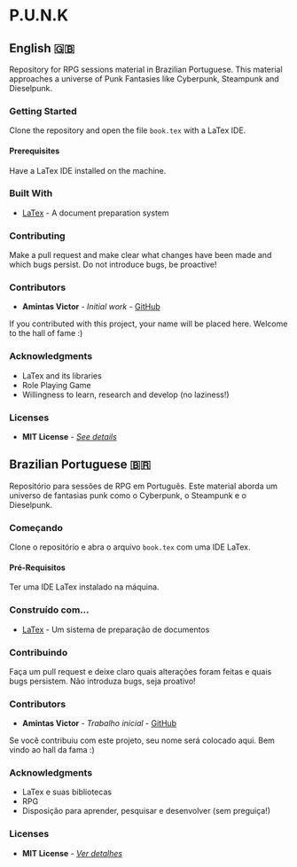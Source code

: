 # P.U.N.K

## English :uk:
Repository for RPG sessions material in Brazilian Portuguese. This material approaches a universe of Punk Fantasies like Cyberpunk, Steampunk and Dieselpunk.

### Getting Started
Clone the repository and open the file ```book.tex``` with a LaTex IDE.

#### Prerequisites
Have a LaTex IDE installed on the machine. 

### Built With
* [LaTex](https://www.latex-project.org/) - A document preparation system

### Contributing
Make a pull request and make clear what changes have been made and which bugs persist. Do not introduce bugs, be proactive!

### Contributors
* **Amintas Victor** - *Initial work* - [GitHub](https://github.com/amintasvrp)

 If you contributed with this project, your name will be placed here. Welcome to the hall of fame :)

### Acknowledgments
* LaTex and its libraries
* Role Playing Game
* Willingness to learn, research and develop (no laziness!)

### Licenses
* **MIT License** - [*See details*](./LICENSE.txt)

## Brazilian Portuguese :brazil:
Repositório para sessões de RPG em Português. Este material aborda um universo de fantasias punk como o Cyberpunk, o Steampunk e o Dieselpunk.

### Começando
Clone o repositório e abra o arquivo ```book.tex``` com uma IDE LaTex.

#### Pré-Requisitos
Ter uma IDE LaTex instalado na máquina. 

### Construído com...
* [LaTex](https://www.latex-project.org/) - Um sistema de preparação de documentos

### Contribuindo
Faça um pull request e deixe claro quais alterações foram feitas e quais bugs persistem. Não introduza bugs, seja proativo!

### Contributors
* **Amintas Victor** - *Trabalho inicial* - [GitHub](https://github.com/amintasvrp)

 Se você contribuiu com este projeto, seu nome será colocado aqui. Bem vindo ao hall da fama :)

### Acknowledgments
* LaTex e suas bibliotecas
* RPG
* Disposição para aprender, pesquisar e desenvolver (sem preguiça!)

### Licenses
* **MIT License** - [*Ver detalhes*](./LICENSE.txt)
